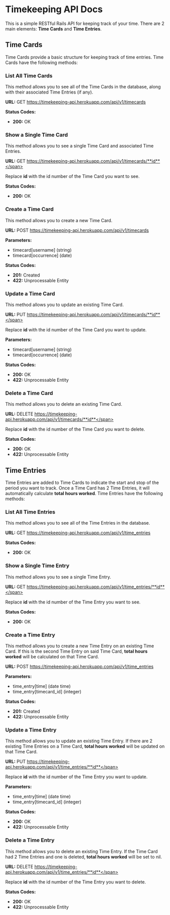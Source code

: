 # Timekeeping API Docs

This is a simple RESTful Rails API for keeping track of your time. There are 2 main elements: **Time Cards** and **Time Entries**.

## Time Cards

Time Cards provide a basic structure for keeping track of time entries. Time Cards have the following methods:

### List All Time Cards

This method allows you to see all of the Time Cards in the database, along with their associated Time Entries (if any).

**URL:** <span class="verb">GET</span> <span class="highlight">https://timekeeping-api.herokuapp.com/api/v1/timecards</span>

**Status Codes:**

*   **200:** OK

### Show a Single Time Card

This method allows you to see a single Time Card and associated Time Entries.

**URL:** <span class="verb">GET</span> <span class="highlight">https://timekeeping-api.herokuapp.com/api/v1/timecards/**id**</span>

Replace **id** with the id number of the Time Card you want to see.

**Status Codes:**

*   **200:** OK

### Create a Time Card

This method allows you to create a new Time Card.

**URL:** <span class="verb">POST</span> <span class="highlight">https://timekeeping-api.herokuapp.com/api/v1/timecards</span>

**Parameters:**

*   timecard\[username\] (string)
*   timecard\[occurrence\] (date)

**Status Codes:**

*   **201:** Created
*   **422:** Unprocessable Entity

### Update a Time Card

This method allows you to update an existing Time Card.

**URL:** <span class="verb">PUT</span> <span class="highlight">https://timekeeping-api.herokuapp.com/api/v1/timecards/**id**</span>

Replace **id** with the id number of the Time Card you want to update.

**Parameters:**

*   timecard\[username\] (string)
*   timecard\[occurrence\] (date)

**Status Codes:**

*   **200:** OK
*   **422:** Unprocessable Entity

### Delete a Time Card

This method allows you to delete an existing Time Card.

**URL:** <span class="verb">DELETE</span> <span class="highlight">https://timekeeping-api.herokuapp.com/api/v1/timecards/**id**</span>

Replace **id** with the id number of the Time Card you want to delete.

**Status Codes:**

*   **200:** OK
*   **422:** Unprocessable Entity

## Time Entries

Time Entries are added to Time Cards to indicate the start and stop of the period you want to track. Once a Time Card has 2 Time Entries, it will automatically calculate **total hours worked**. Time Entries have the following methods:

### List All Time Entries

This method allows you to see all of the Time Entries in the database.

**URL:** <span class="verb">GET</span> <span class="highlight">https://timekeeping-api.herokuapp.com/api/v1/time_entries</span>

**Status Codes:**

*   **200:** OK

### Show a Single Time Entry

This method allows you to see a single Time Entry.

**URL:** <span class="verb">GET</span> <span class="highlight">https://timekeeping-api.herokuapp.com/api/v1/time_entries/**id**</span>

Replace **id** with the id number of the Time Entry you want to see.

**Status Codes:**

*   **200:** OK

### Create a Time Entry

This method allows you to create a new Time Entry on an existing Time Card. If this is the second Time Entry on said Time Card, **total hours worked** will be calculated on that Time Card.

**URL:** <span class="verb">POST</span> <span class="highlight">https://timekeeping-api.herokuapp.com/api/v1/time_entries</span>

**Parameters:**

*   time_entry\[time\] (date time)
*   time_entry\[timecard_id\] (integer)

**Status Codes:**

*   **201:** Created
*   **422:** Unprocessable Entity

### Update a Time Entry

This method allows you to update an existing Time Entry. If there are 2 existing Time Entries on a Time Card, **total hours worked** will be updated on that Time Card.

**URL:** <span class="verb">PUT</span> <span class="highlight">https://timekeeping-api.herokuapp.com/api/v1/time_entries/**id**</span>

Replace **id** with the id number of the Time Entry you want to update.

**Parameters:**

*   time_entry\[time\] (date time)
*   time_entry\[timecard_id\] (integer)

**Status Codes:**

*   **200:** OK
*   **422:** Unprocessable Entity

### Delete a Time Entry

This method allows you to delete an existing Time Entry. If the Time Card had 2 Time Entries and one is deleted, **total hours worked** will be set to nil.

**URL:** <span class="verb">DELETE</span> <span class="highlight">https://timekeeping-api.herokuapp.com/api/v1/time_entries/**id**</span>

Replace **id** with the id number of the Time Entry you want to delete.

**Status Codes:**

*   **200:** OK
*   **422:** Unprocessable Entity